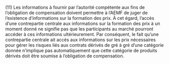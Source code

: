 (11) Les informations à fournir par l’autorité compétente aux fins de l’obligation de compensation doivent permettre à l’AEMF de juger de l’existence d’informations sur la formation des prix. À cet égard, l’accès d’une contrepartie centrale aux informations sur la formation des prix à un moment donné ne signifie pas que les participants au marché pourront accéder à ces informations ultérieurement. Par conséquent, le fait qu’une contrepartie centrale ait accès aux informations sur les prix nécessaires pour gérer les risques liés aux contrats dérivés de gré à gré d’une catégorie donnée n’implique pas automatiquement que cette catégorie de produits dérivés doit être soumise à l’obligation de compensation.